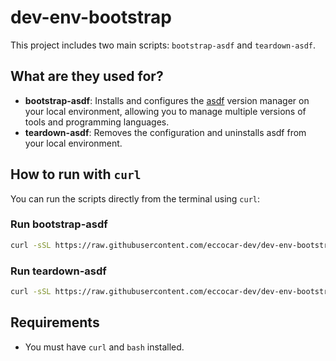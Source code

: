 # dev-env-bootstrap

This project includes two main scripts: `bootstrap-asdf` and `teardown-asdf`.

## What are they used for?

- **bootstrap-asdf**: Installs and configures the [asdf](https://asdf-vm.com/) version manager on your local environment, allowing you to manage multiple versions of tools and programming languages.
- **teardown-asdf**: Removes the configuration and uninstalls asdf from your local environment.

## How to run with `curl`

You can run the scripts directly from the terminal using `curl`:

### Run bootstrap-asdf

```sh
curl -sSL https://raw.githubusercontent.com/eccocar-dev/dev-env-bootstrap/main/bootstrap-asdf.sh | bash
```

### Run teardown-asdf

```sh
curl -sSL https://raw.githubusercontent.com/eccocar-dev/dev-env-bootstrap/main/teardown-asdf.sh | bash
```

## Requirements

- You must have `curl` and `bash` installed.
